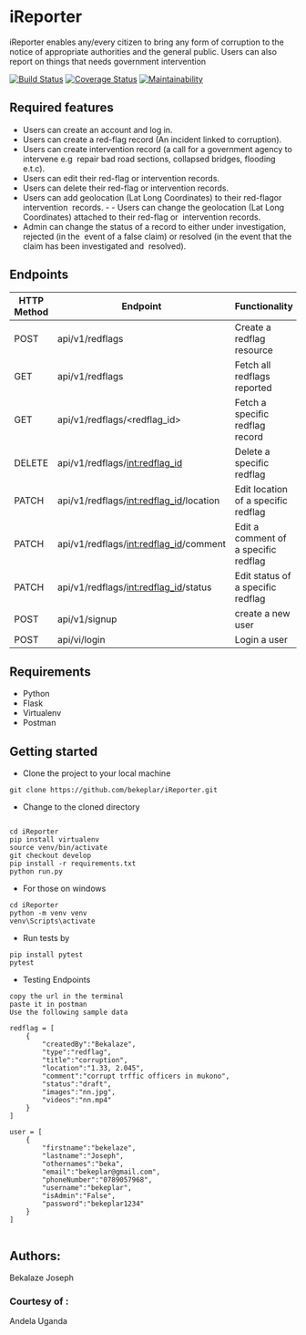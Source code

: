 # iReporter

 iReporter enables any/every citizen to bring any form of corruption to the notice of appropriate authorities and the general public. Users can also report on things that needs government intervention

[![Build Status](https://travis-ci.org/bekeplar/iReporter.svg?branch=develop)](https://travis-ci.org/bekeplar/iReporter)
[![Coverage Status](https://coveralls.io/repos/github/bekeplar/iReporter_ch-3/badge.svg?branch=develop)](https://coveralls.io/github/bekeplar/iReporter_ch-3?branch=develop)
[![Maintainability](https://api.codeclimate.com/v1/badges/6042069fde009728cd76/maintainability)](https://codeclimate.com/github/bekeplar/iReporter_ch-3/maintainability)

## Required features

- Users can create an account and log in. 
- Users can create a ​red-flag ​​record (An incident linked to corruption). 
- Users can create ​intervention​​ record​ ​​(a call for a government agency to intervene e.g  repair bad road sections, collapsed bridges, flooding e.t.c). 
- Users can edit their ​red-flag ​​or ​intervention ​​records. 
- Users can delete their ​red-flag ​​or ​intervention ​​records.  
- Users can add geolocation (Lat Long Coordinates) to their ​red-flag ​​or ​intervention  records​. - - Users can change the geolocation (Lat Long Coordinates) attached to their ​red-flag ​​or  intervention ​​records​. 
- Admin can change the ​status​​ of a record to either ​under investigation, rejected ​​(in the  event of a false claim)​ ​​or​ resolved ​​(in the event that the claim has been investigated and  resolved)​. 


## Endpoints

HTTP Method|Endpoint|Functionality
-----------|--------|-------------
POST|api/v1/redflags|Create a redflag resource
GET|api/v1/redflags|Fetch all redflags reported
GET|api/v1/redflags/<redflag_id>|Fetch a specific redflag record
DELETE|api/v1/redflags/<int:redflag_id>|Delete a specific redflag
PATCH|api/v1/redflags/<int:redflag_id>/location|Edit location of a specific redflag
PATCH|api/v1/redflags/<int:redflag_id>/comment|Edit a comment of a specific redflag
PATCH|api/v1/redflags/<int:redflag_id>/status|Edit status of a specific redflag
POST|api/v1/signup|create a new user
POST|api/vi/login|Login a user

## Requirements

- Python
- Flask
- Virtualenv
- Postman

## Getting started

* Clone the project to your local machine
```
git clone https://github.com/bekeplar/iReporter.git
```
* Change to the cloned directory
```

cd iReporter
pip install virtualenv
source venv/bin/activate
git checkout develop
pip install -r requirements.txt
python run.py
```
* For those on windows
```
cd iReporter
python -m venv venv
venv\Scripts\activate
```
* Run tests by
```
pip install pytest
pytest

```

* Testing Endpoints

```
copy the url in the terminal
paste it in postman
Use the following sample data

redflag = [
    {
        "createdBy":"Bekalaze",
        "type":"redflag",
        "title":"corruption",
        "location":"1.33, 2.045",
        "comment":"corrupt trffic officers in mukono",
        "status":"draft",
        "images":"nn.jpg",
        "videos":"nn.mp4"
    }
]

user = [
    {
        "firstname":"bekelaze",
        "lastname":"Joseph",
        "othernames":"beka",
        "email":"bekeplar@gmail.com",
        "phoneNumber":"0789057968",
        "username":"bekeplar",
        "isAdmin":"False",
        "password":"bekeplar1234"
    }
]
    
```

## Authors:

Bekalaze Joseph

### Courtesy of :

Andela Uganda
